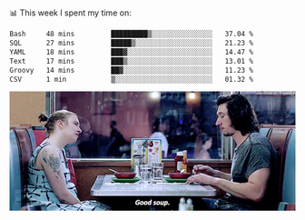📊 This week I spent my time on:
<!--START_SECTION:waka-->

```text
Bash     48 mins         █████████▒░░░░░░░░░░░░░░░   37.04 %
SQL      27 mins         █████▒░░░░░░░░░░░░░░░░░░░   21.23 %
YAML     18 mins         ███▓░░░░░░░░░░░░░░░░░░░░░   14.47 %
Text     17 mins         ███▒░░░░░░░░░░░░░░░░░░░░░   13.01 %
Groovy   14 mins         ██▓░░░░░░░░░░░░░░░░░░░░░░   11.23 %
CSV      1 min           ▒░░░░░░░░░░░░░░░░░░░░░░░░   01.32 %
```

<!--END_SECTION:waka-->


![](goodSoup.gif)
